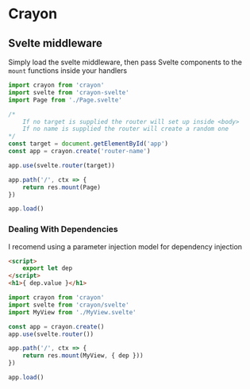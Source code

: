 # Crayon
## Svelte middleware

Simply load the svelte middleware, then pass Svelte components to the `mount` functions inside your handlers

```javascript
import crayon from 'crayon'
import svelte from 'crayon-svelte'
import Page from './Page.svelte'

/*
    If no target is supplied the router will set up inside <body>
    If no name is supplied the router will create a random one
*/
const target = document.getElementById('app')
const app = crayon.create('router-name') 

app.use(svelte.router(target))

app.path('/', ctx => {
	return res.mount(Page)
})

app.load()
```

### Dealing With Dependencies

I recomend using a parameter injection model for dependency injection

```html
<script>
	export let dep
</script>
<h1>{ dep.value }</h1>
```

```javascript
import crayon from 'crayon'
import svelte from 'crayon/svelte'
import MyView from './MyView.svelte'

const app = crayon.create()
app.use(svelte.router())

app.path('/', ctx => {
	return res.mount(MyView, { dep }))
})

app.load()
```